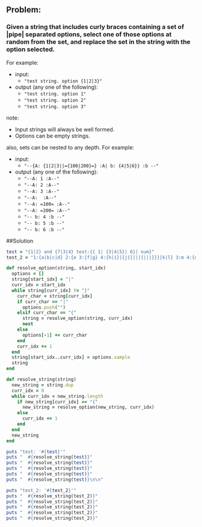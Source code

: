## Problem:
### Given a string that includes curly braces containing a set of |pipe| separated options, select one of those options at random from the set, and replace the set in the string with the option selected. ###
For example:
  - input:
    - ```"test string. option {1|2|3}"```
  - output (any one of the following):
    - ```"test string. option 1"```
    - ```"test string. option 2"```
    - ```"test string. option 3"```

note:
  - Input strings will always be well formed.
  - Options can be empty strings.

also, sets can be nested to any depth. For example:
  - input:
    - ``"--{A: {1|2|3||={100|200}=} :A| b: {4|5|6}} :b --"``
  - output (any one of the following):
    - `"--A: 1 :A--"`
    - `"--A: 2 :A--"`
    - `"--A: 3 :A--"`
    - `"--A:  :A--"`
    - `"--A: =100= :A--"`
    - `"--A: =200= :A--"`
    - `"-- b: 4 :b --"`
    - `"-- b: 5 :b --"`
    - `"-- b: 6 :b --"`

##Solution

``` ruby
test = "{1|2} and {7|3|4} test:{{ 1| {3|4|5}| 6}| num}"
test_2 = "1:{a|b|c|d} 2:{e 3:{f|g} 4:{h|i}|{j{{|||{|||}}}|k|l} 3:m 4:{n|o|p}}"

def resolve_option(string, start_idx)
  options = []
  string[start_idx] = "|"
  curr_idx = start_idx
  while string[curr_idx] != "}"
    curr_char = string[curr_idx]
    if curr_char == "|"
      options.push("")
    elsif curr_char == "{"
      string = resolve_option(string, curr_idx)
      next
    else
      options[-1] += curr_char
    end
    curr_idx += 1
  end
  string[start_idx..curr_idx] = options.sample
  string
end

def resolve_string(string)
  new_string = string.dup
  curr_idx = 0
  while curr_idx < new_string.length
    if new_string[curr_idx] == "{"
      new_string = resolve_option(new_string, curr_idx)
    else
      curr_idx += 1
    end
  end
  new_string
end

puts "test: '#{test}'"
puts "  #{resolve_string(test)}"
puts "  #{resolve_string(test)}"
puts "  #{resolve_string(test)}"
puts "  #{resolve_string(test)}"
puts "  #{resolve_string(test)}\n\n"

puts "test_2: '#{test_2}'"
puts "  #{resolve_string(test_2)}"
puts "  #{resolve_string(test_2)}"
puts "  #{resolve_string(test_2)}"
puts "  #{resolve_string(test_2)}"
puts "  #{resolve_string(test_2)}"
```
